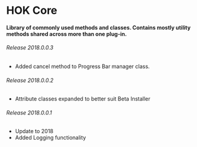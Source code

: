 # HOK Core 

#### Library of commonly used methods and classes. Contains mostly utility methods shared across more than one plug-in. 

###### Release 2018.0.0.3

* Added cancel method to Progress Bar manager class.

###### Release 2018.0.0.2

* Attribute classes expanded to better suit Beta Installer

###### Release 2018.0.0.1

* Update to 2018
* Added Logging functionality
